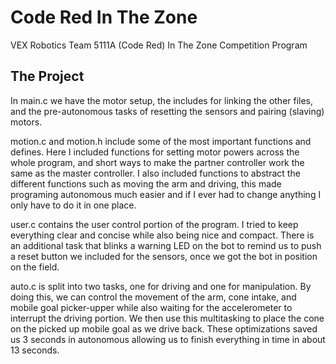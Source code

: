 # Code Red In The Zone
VEX Robotics Team 5111A (Code Red) In The Zone Competition Program

## The Project

In main.c we have the motor setup, the includes for linking the other files, and the pre-autonomous tasks of resetting the sensors and pairing (slaving) motors.

motion.c and motion.h include some of the most important functions and defines. Here I included functions for setting motor powers across the whole program, and short ways to make the partner controller work the same as the master controller. I also included functions to abstract the different functions such as moving the arm and driving, this made programing autonomous much easier and if I ever had to change anything I only have to do it in one place.

user.c contains the user control portion of the program. I tried to keep everything clear and concise while also being nice and compact. There is an additional task that blinks a warning LED on the bot to remind us to push a reset button we included for the sensors, once we got the bot in position on the field.

auto.c is split into two tasks, one for driving and one for manipulation. By doing this, we can control the movement of the arm, cone intake, and mobile goal picker-upper while also waiting for the accelerometer to interrupt the driving portion. We then use this multitasking to place the cone on the picked up mobile goal as we drive back. These optimizations saved us 3 seconds in autonomous allowing us to finish everything in time in about 13 seconds.
